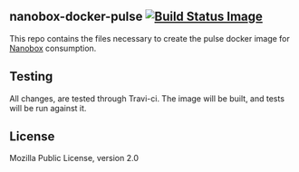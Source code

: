 ## nanobox-docker-pulse [![Build Status Image](https://travis-ci.org/nanobox-io/nanobox-docker-pulse.svg)](https://travis-ci.org/nanobox-io/nanobox-docker-pulse)

This repo contains the files necessary to create the pulse docker image for [Nanobox](http://nanobox.io) consumption.

## Testing

All changes, are tested through Travi-ci. The image will be built, and tests will be run against it.

## License

Mozilla Public License, version 2.0
